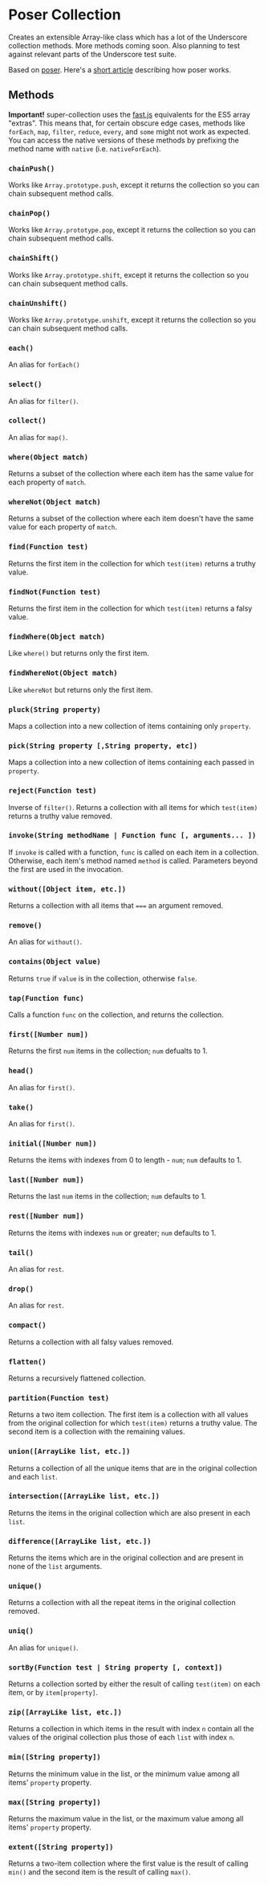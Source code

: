 # Poser Collection

Creates an extensible Array-like class which has a lot of the Underscore collection methods. More methods coming soon. Also planning to test against relevant parts of the Underscore test suite.

Based on [poser](https://github.com/bevacqua/poser/). Here's a [short article](http://blog.ponyfoo.com/2014/06/07/how-to-avoid-objectprototype-pollution) describing how poser works.

## Methods

**Important!**
super-collection uses the [fast.js]() equivalents for the ES5 array "extras". This means that, for certain obscure edge cases, methods like `forEach`, `map`, `filter`, `reduce`, `every`, and `some` might not work as expected. You can access the native versions of these methods by prefixing the method name with `native` (i.e. `nativeForEach`).

### `chainPush()`
Works like `Array.prototype.push`, except it returns the collection so you can chain subsequent method calls.

### `chainPop()`
Works like `Array.prototype.pop`, except it returns the collection so you can chain subsequent method calls.

### `chainShift()`
Works like `Array.prototype.shift`, except it returns the collection so you can chain subsequent method calls.

### `chainUnshift()`
Works like `Array.prototype.unshift`, except it returns the collection so you can chain subsequent method calls.

### `each()`
An alias for `forEach()`

### `select()`
An alias for `filter()`.

### `collect()`
An alias for `map()`.

### `where(Object match)`
Returns a subset of the collection where each item has the same value for each property of `match`.

### `whereNot(Object match)`
Returns a subset of the collection where each item doesn't have the same value for each property of `match`.

### `find(Function test)`
Returns the first item in the collection for which `test(item)` returns a truthy value.

### `findNot(Function test)`
Returns the first item in the collection for which `test(item)` returns a falsy value.

### `findWhere(Object match)`
Like `where()` but returns only the first item.

### `findWhereNot(Object match)`
Like `whereNot` but returns only the first item.

### `pluck(String property)`
Maps a collection into a new collection of items containing only `property`.

### `pick(String property [,String property, etc])`
Maps a collection into a new collection of items containing each passed in `property`.

### `reject(Function test)`
Inverse of `filter()`. Returns a collection with all items for which `test(item)` returns a truthy value removed.

### `invoke(String methodName | Function func [, arguments... ])`
If `invoke` is called with a function, `func` is called on each item in a collection. Otherwise, each item's method named `method` is called. Parameters beyond the first are used in the invocation.


### `without([Object item, etc.])`
Returns a collection with all items that `===` an argument removed.

### `remove()`
An alias for `without()`.

### `contains(Object value)`
Returns `true` if `value` is in the collection, otherwise `false`.

### `tap(Function func)`
Calls a function `func` on the collection, and returns the collection.

### `first([Number num])`
Returns the first `num` items in the collection; `num` defualts to 1.

### `head()`
An alias for `first()`.

### `take()`
An alias for `first()`.

### `initial([Number num])`
Returns the items with indexes from 0 to length - `num`; `num` defaults to 1.

### `last([Number num])`
Returns the last `num` items in the collection; `num` defaults to 1.

### `rest([Number num])`
Returns the items with indexes `num` or greater; `num` defaults to 1.

### `tail()`
An alias for `rest`.

### `drop()`
An alias for `rest`.

### `compact()`
Returns a collection with all falsy values removed.

### `flatten()`
Returns a recursively flattened collection.

### `partition(Function test)`
Returns a two item collection. The first item is a collection with all values from the original collection for which `test(item)` returns a truthy value. The second item is a collection with the remaining values.

### `union([ArrayLike list, etc.])`
Returns a collection of all the unique items that are in the original collection and each `list`.

### `intersection([ArrayLike list, etc.])`
Returns the items in the original collection which are also present in each `list`.

### `difference([ArrayLike list, etc.])`
Returns the items which are in the original collection and are present in none of the `list` arguments.

### `unique()`
Returns a collection with all the repeat items in the original collection removed.

### `uniq()`
An alias for `unique()`.

### `sortBy(Function test | String property [, context])`
Returns a collection sorted by either the result of calling `test(item)` on each item, or by `item[property]`.

### `zip([ArrayLike list, etc.])`
Returns a collection in which items in the result with index `n` contain all the values of the original collection plus those of each `list` with index `n`.

### `min([String property])`
Returns the minimum value in the list, or the minimum value among all items' `property` property.

### `max([String property])`
Returns the maximum value in the list, or the maximum value among all items' `property` property.

### `extent([String property])`
Returns a two-item collection where the first value is the result of calling `min()` and the second item is the result of calling `max()`.

